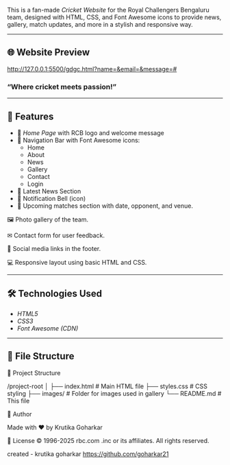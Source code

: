 This is a fan-made *Cricket Website* for the Royal Challengers Bengaluru team, designed with HTML, CSS, and Font Awesome icons to provide news, gallery, match updates, and more in a stylish and responsive way.

---

## 🌐 Website Preview
http://127.0.0.1:5500/gdgc.html?name=&email=&message=#

### “Where cricket meets passion!”

---

## 🚀 Features

- 🎯 *Home Page* with RCB logo and welcome message
- 🧭 Navigation Bar with Font Awesome icons:
  - Home
  - About
  - News
  - Gallery
  - Contact
  - Login
- 📰 Latest News Section
- 🔔 Notification Bell (icon)
- 📅 Upcoming matches section with date, opponent, and venue.

🖼 Photo gallery of the team.

✉ Contact form for user feedback.

🔗 Social media links in the footer.

💻 Responsive layout using basic HTML and CSS.


---

## 🛠 Technologies Used

- *HTML5*
- *CSS3*
- *Font Awesome (CDN)*

---

## 📁 File Structure
📁 Project Structure

/project-root
│
├── index.html         # Main HTML file
├── styles.css         # CSS styling
├── images/            # Folder for images used in gallery
└── README.md          # This file

🧠 Author

Made with ❤ by Krutika Goharkar

📜 License
© 1996-2025 rbc.com .inc or its affiliates. All rights reserved.

created - krutika goharkar
https://github.com/goharkar21
